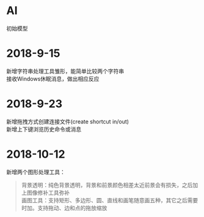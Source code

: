 AI
====
初始模型<br/>

# 2018-9-15
新增字符串处理工具雏形，能简单比较两个字符串<br/>
接收Windows休眠消息，做出相应反应<br/>

# 2018-9-23
新增拖拽方式创建连接文件(create shortcut in/out)<br/>
新增上下键浏览历史命令或消息<br/>

# 2018-10-12
新增两个图形处理工具：<br/>
>背景透明：纯色背景透明，背景和前景颜色相差太近前景会有损失，之后加上图像修补工具弥补<br/>
>画图工具：支持矩形、多边形、圆、直线和画笔随意画五种，其它之后需要时加。支持拖动、边和点的拖放缩放<br/>
